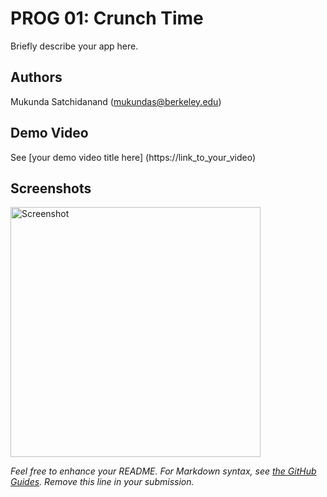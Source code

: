 # PROG 01: Crunch Time

Briefly describe your app here.

## Authors

Mukunda Satchidanand ([mukundas@berkeley.edu](mailto:mukundas@berkeley.edu))

## Demo Video

See [your demo video title here] (https://link_to_your_video)

## Screenshots

<img src="screenshots/main.png" height="400" alt="Screenshot"/>


*Feel free to enhance your README. For Markdown syntax, see [the GitHub Guides](https://guides.github.com/features/mastering-markdown/). Remove this line in your submission.*
